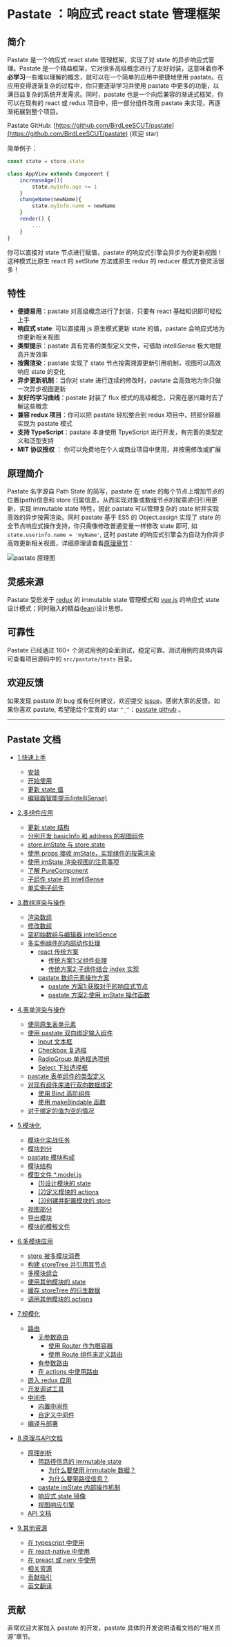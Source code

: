 
# Pastate ：响应式 react state 管理框架  

## 简介
Pastate 是一个响应式 react state 管理框架，实现了对 state 的异步响应式管理。Pastate 是一个精益框架，它对很多高级概念进行了友好封装，这意味着你**不必学习**一些难以理解的概念，就可以在一个简单的应用中便捷地使用 pastate。在应用变得逐渐复杂的过程中，你只要逐渐学习并使用 pastate 中更多的功能，以满日益复杂的系统开发需求。同时，pastate 也是一个向后兼容的渐进式框架，你可以在现有的 react 或 redux 项目中，把一部分组件改用 pastate 来实现，再逐渐拓展到整个项目。 

Pastate GitHub: [https://github.com/BirdLeeSCUT/pastate](https://github.com/BirdLeeSCUT/pastate)  (欢迎 star)

简单例子：
```javascript
const state = store.state

class AppView extends Component {
    increaseAge(){
        state.myInfo.age += 1
    }
    changeName(newName){
        state.myInfo.name = newName
    }
    render() {
        ...
    }
}
```
你可以直接对 state 节点进行赋值，pastate 的响应式引擎会异步为你更新视图！这种模式比原生 react 的 setState 方法或原生 redux 的 reducer 模式方便灵活很多！

## 特性
- **便捷易用**：pastate 对高级概念进行了封装，只要有 react 基础知识即可轻松上手
- **响应式 state**: 可以直接用 js 原生模式更新 state 的值，pastate 会响应式地为你更新相关视图
- **类型提示**：pastate 具有完善的类型定义文件，可借助 intelliSense 极大地提高开发效率
- **按需渲染**：pastate 实现了 state 节点按需溯源更新引用机制，视图可以高效响应 state 的变化
- **异步更新机制**：当你对 state 进行连续的修改时，pastate 会高效地为你只做一次异步视图更新
- **友好的学习曲线**：pastate 封装了 flux 模式的高级概念，只需在感兴趣时去了解这些概念 
- **兼容 redux 项目**：你可以把 pastate 轻松整合到 redux 项目中，把部分容器实现为 pastate 模式
- **支持 TypeScript**：pastate 本身使用 TpyeScript 进行开发，有完善的类型定义和泛型支持
- **MIT 协议授权** ： 你可以免费地在个人或商业项目中使用，并按需修改或扩展

## 原理简介
Pastate 名字源自 Path State 的简写，pastate 在 state 的每个节点上增加节点的位置(path)信息和 store 归属信息，从而实现对象或数组节点的按需递归引用更新，实现 immutable state 特性，因此 pastate 可以管理复杂的 state 树并实现高效的异步按需渲染。同时 pastate 基于 ES5 的 Object.assign 实现了 state 的全节点响应式操作支持，你只需像修改普通变量一样修改 state 即可, 如 `state.userinfo.name = 'myName'`, 这时 pastate 的响应式引擎会为自动为你异步高效更新相关视图，详细原理请查看[原理章节](https://pastate.js.org/docs/8.原理与API文档.html)：

![pastate 原理图](https://upload-images.jianshu.io/upload_images/1234637-ed283d2d6dbd5ed3.png?imageMogr2/auto-orient/strip%7CimageView2/2/w/1240)

## 灵感来源
Pastate 受启发于 [redux](https://redux.js.org/) 的 immutable state 管理模式和 [vue.js](https://vuejs.org/) 的响应式 state 设计模式；同时融入的精益([lean](https://en.wikipedia.org/wiki/Lean_product_development))设计思想。

## 可靠性
Pastate 已经通过 160+ 个测试用例的全面测试，稳定可靠。测试用例的具体内容可查看项目源码中的 `src/pastate/tests` 目录。

## 欢迎反馈
如果发现 pastate 的 bug 或有任何建议，欢迎提交 [issue](https://github.com/BirdLeeSCUT/pastate/issues)，感谢大家的反馈。如果你喜欢 pastate, 希望能给个宝贵的 star `^_^`：[pastate github](https://github.com/BirdLeeSCUT/pastate) 。

----

## Pastate 文档

   * [1.快速上手](docs/1.快速上手.md#1快速上手)
      * [安装](docs/1.快速上手.md#安装)
      * [开始使用](docs/1.快速上手.md#开始使用)
      * [更新 state 值](docs/1.快速上手.md#更新-state-值)
      * [编辑器智能提示(intelliSense)](docs/1.快速上手.md#编辑器智能提示intellisense)

   * [2.多组件应用](docs/2.多组件应用.md#2多组件应用)
      * [更新 state 结构](docs/2.多组件应用.md#更新-state-结构)
      * [分别开发 basicInfo 和 address 的视图组件](docs/2.多组件应用.md#分别开发-basicinfo-和-address-的视图组件)
      * [store.imState 与 store.state](docs/2.多组件应用.md#storeimstate-与-storestate)
      * [使用 props 接收 imState，实现组件的按需渲染](docs/2.多组件应用.md#使用-props-接收-imstate实现组件的按需渲染)
      * [使用 imState 渲染视图的注意事项](docs/2.多组件应用.md#使用-imstate-渲染视图的注意事项)
      * [了解 PureComponent](docs/2.多组件应用.md#了解-purecomponent)
      * [子组件 state 的 intelliSense](docs/2.多组件应用.md#子组件-state-的-intellisense)
      * [单实例子组件](docs/2.多组件应用.md#单实例子组件)

   * [3.数组渲染与操作](docs/3.数组渲染与操作.md#3数组渲染与操作)
      * [渲染数组](docs/3.数组渲染与操作.md#渲染数组)
      * [修改数组](docs/3.数组渲染与操作.md#修改数组)
      * [空初始数组与编辑器 intelliSence](docs/3.数组渲染与操作.md#空初始数组与编辑器-intellisence)
      * [多实例组件的内部动作处理](docs/3.数组渲染与操作.md#多实例组件的内部动作处理)
         * [react 传统方案](docs/3.数组渲染与操作.md#react-传统方案)
            * [传统方案1:父组件处理](docs/3.数组渲染与操作.md#传统方案1父组件处理)
            * [传统方案2:子组件结合 index 实现](docs/3.数组渲染与操作.md#传统方案2子组件结合-index-实现)
         * [pastate 数组元素操作方案](docs/3.数组渲染与操作.md#pastate-数组元素操作方案)
            * [pastate 方案1:获取对于的响应式节点](docs/3.数组渲染与操作.md#pastate-方案1获取对于的响应式节点)
            * [pastate 方案2:使用 imState 操作函数](docs/3.数组渲染与操作.md#pastate-方案2使用-imstate-操作函数)

   * [4.表单渲染与操作](docs/4.表单渲染与操作.md#4表单渲染与操作)
      * [使用原生表单元素](docs/4.表单渲染与操作.md#使用原生表单元素)
      * [使用 pastate 双向绑定输入组件](docs/4.表单渲染与操作.md#使用-pastate-双向绑定输入组件)
         * [Input 文本框](docs/4.表单渲染与操作.md#input-文本框)
         * [Checkbox 复选框](docs/4.表单渲染与操作.md#checkbox-复选框)
         * [RadioGroup 单选框选项组](docs/4.表单渲染与操作.md#radiogroup-单选框选项组)
         * [Select 下拉选择框](docs/4.表单渲染与操作.md#select-下拉选择框)
      * [pastate 表单组件的类型定义](docs/4.表单渲染与操作.md#pastate-表单组件的类型定义)
      * [对现有组件库进行双向数据绑定](docs/4.表单渲染与操作.md#对现有组件库进行双向数据绑定)
         * [使用 Bind 高阶组件](docs/4.表单渲染与操作.md#使用-bind-高阶组件)
         * [使用 makeBindable 函数](docs/4.表单渲染与操作.md#使用-makebindable-函数)
      * [对于绑定的值为空的情况](docs/4.表单渲染与操作.md#对于绑定的值为空的情况)

   * [5.模块化](docs/5.模块化.md#5模块化)
      * [模块化实战任务](docs/5.模块化.md#模块化实战任务)
      * [模块划分](docs/5.模块化.md#模块划分)
      * [pastate 模块构成](docs/5.模块化.md#pastate-模块构成)
      * [模块结构](docs/5.模块化.md#模块结构)
      * [模型文件 *.model.js](docs/5.模块化.md#模型文件-modeljs)
         * [(1)设计模块的 state](docs/5.模块化.md#1设计模块的-state)
         * [(2)定义模块的 actions](docs/5.模块化.md#2定义模块的-actions)
         * [(3)创建并配置模块的 store](docs/5.模块化.md#3创建并配置模块的-store)
      * [视图部分](docs/5.模块化.md#视图部分)
      * [导出模块](docs/5.模块化.md#导出模块)
      * [模块的模板文件](docs/5.模块化.md#模块的模板文件)

   * [6.多模块应用](docs/6.多模块应用.md#6多模块应用)
      * [store 被多模块消费](docs/6.多模块应用.md#store-被多模块消费)
      * [构建 storeTree 并引用其节点](docs/6.多模块应用.md#构建-storetree-并引用其节点)
      * [多模块组合](docs/6.多模块应用.md#多模块组合)
      * [使用其他模块的 state](docs/6.多模块应用.md#使用其他模块的-state)
      * [缓存 storeTree 的衍生数据](docs/6.多模块应用.md#缓存-storetree-的衍生数据)
      * [调用其他模块的 actions](docs/6.多模块应用.md#调用其他模块的-actions)

   * [7.规模化](docs/7.规模化.md#7规模化)
      * [路由](docs/7.规模化.md#路由)
         * [无参数路由](docs/7.规模化.md#无参数路由)
            * [使用 Router 作为根容器](docs/7.规模化.md#使用-router-作为根容器)
            * [使用 Route 组件来定义路由](docs/7.规模化.md#使用-route-组件来定义路由)
         * [有参数路由](docs/7.规模化.md#有参数路由)
         * [在 actions 中使用路由](docs/7.规模化.md#在-actions-中使用路由)
      * [嵌入 redux 应用](docs/7.规模化.md#嵌入-redux-应用)
      * [开发调试工具](docs/7.规模化.md#开发调试工具)
      * [中间件](docs/7.规模化.md#中间件)
         * [内置中间件](docs/7.规模化.md#内置中间件)
         * [自定义中间件](docs/7.规模化.md#自定义中间件)
      * [编译与部署](docs/7.规模化.md#编译与部署)

   * [8.原理与API文档](docs/8.原理与API文档.md#8原理与api文档)
      * [原理剖析](docs/8.原理与API文档.md#原理剖析)
         * [带路径信息的 immutable state](docs/8.原理与API文档.md#带路径信息的-immutable-state)
            * [为什么要使用 immutable 数据？](docs/8.原理与API文档.md#为什么要使用-immutable-数据)
            * [为什么要带路径信息？](docs/8.原理与API文档.md#为什么要带路径信息)
         * [pastate imState 内部操作机制](docs/8.原理与API文档.md#pastate-imstate-内部操作机制)
         * [响应式 state 镜像](docs/8.原理与API文档.md#响应式-state-镜像)
         * [视图响应引擎](docs/8.原理与API文档.md#视图响应引擎)
      * [API 文档](docs/8.原理与API文档.md#api-文档)

   * [9.其他资源](docs/9.其他资源.md#9其他资源)
      * [在 typescript 中使用](docs/9.其他资源.md#在-typescript-中使用)
      * [在 react-native 中使用](docs/9.其他资源.md#在-react-native-中使用)
      * [在 preact 或 nerv 中使用](docs/9.其他资源.md#在-preact-或-nerv-中使用)
      * [相关资源](docs/9.其他资源.md#相关资源)
      * [贡献指引](docs/9.其他资源.md#贡献指引)
      * [英文翻译](docs/9.其他资源.md#英文翻译)

## 贡献
非常欢迎大家加入 pastate 的开发，pastate 具体的开发说明请看文档的“相关资源”章节。